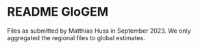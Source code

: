 # README GloGEM

Files as submitted by Matthias Huss in September 2023. We only aggregated the regional files to global estimates. 